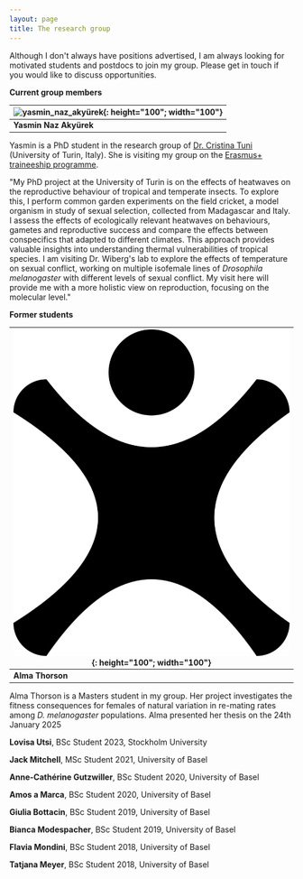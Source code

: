 ```yaml
---
layout: page
title: The research group
---
```


Although I don't always have positions advertised, I am always looking for motivated students and postdocs to join my group. Please get in touch if you would like to discuss opportunities.

**Current group members**

|![yasmin_naz_akyürek](/img/yasmin_naz_akyürek_cropped.jpg){: height="100"; width="100"}|  
|--|
|**Yasmin Naz Akyürek**|

Yasmin is a PhD student in the research group of [Dr. Cristina Tuni](https://sites.google.com/view/tunibiolab/) (University of Turin, Italy). She is visiting my group on the [Erasmus+ traineeship programme](https://erasmus-plus.ec.europa.eu/opportunities/opportunities-for-individuals/students/traineeships-abroad-for-students).

"My PhD project at the University of Turin is on the effects of heatwaves on the reproductive behaviour of tropical and temperate insects. To explore this, I perform common garden experiments on the field cricket, a model organism in study of sexual selection, collected from Madagascar and Italy. I assess the effects of ecologically relevant heatwaves on behaviours, gametes and reproductive success and compare the effects between conspecifics that adapted to different climates. This approach provides valuable insights into understanding thermal vulnerabilities of tropical species. I am visiting Dr. Wiberg's lab to explore the effects of temperature on sexual conflict, working on multiple isofemale lines of *Drosophila melanogaster* with different levels of sexual conflict. My visit here will provide me with a more holistic view on reproduction, focusing on the molecular level."


**Former students**  

|![alma_thorson](/img/default_grp_member.png){: height="100"; width="100"}|  
|--|
|**Alma Thorson**|

Alma Thorson is a Masters student in my group. Her project investigates the fitness consequences for females of natural variation in re-mating rates among *D. melanogaster* populations.
Alma presented her thesis on the 24th January 2025


**Lovisa Utsi**, BSc Student 2023, Stockholm University  

**Jack Mitchell**, MSc Student 2021, University of Basel  

**Anne-Cathérine Gutzwiller**, BSc Student 2020, University of Basel  

**Amos a Marca**, BSc Student 2020, University of Basel  

**Giulia Bottacin**, BSc Student 2019, University of Basel  

**Bianca Modespacher**, BSc Student 2019, University of Basel  

**Flavia Mondini**, BSc Student 2018, University of Basel  

**Tatjana Meyer**, BSc Student 2018, University of Basel